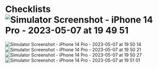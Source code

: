 # Checklists![Simulator Screenshot - iPhone 14 Pro - 2023-05-07 at 19 49 51](https://user-images.githubusercontent.com/44437144/236696998-05fd58bb-04c4-4cff-bc62-349f897a4de1.png)
![Simulator Screenshot - iPhone 14 Pro - 2023-05-07 at 19 50 14](https://user-images.githubusercontent.com/44437144/236697001-cf0bebbe-7072-4dd5-8efa-498f7f460b2c.png)
![Simulator Screenshot - iPhone 14 Pro - 2023-05-07 at 19 50 21](https://user-images.githubusercontent.com/44437144/236697003-3b62df68-461c-4877-8f93-21ea77cb84f1.png)
![Simulator Screenshot - iPhone 14 Pro - 2023-05-07 at 19 50 27](https://user-images.githubusercontent.com/44437144/236697004-9a581dcd-f6ca-4f95-8141-ae2aaf0632a2.png)
![Simulator Screenshot - iPhone 14 Pro - 2023-05-07 at 19 51 01](https://user-images.githubusercontent.com/44437144/236697007-70524df8-9590-4318-9806-fea2c862dc77.png)
